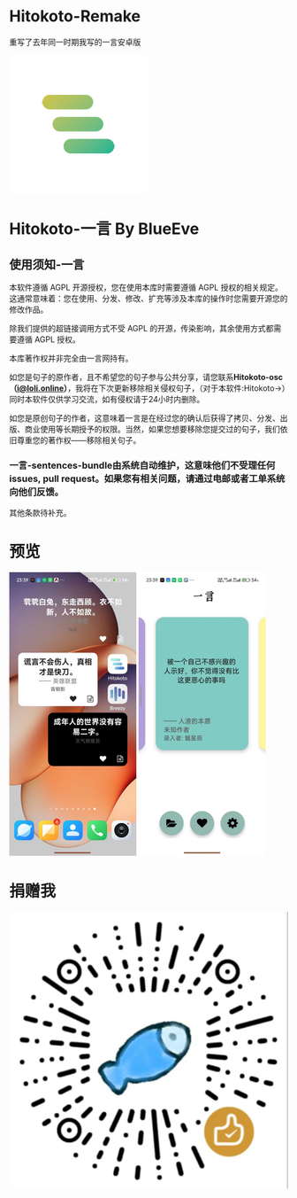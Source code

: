 # Hitokoto-Remake
重写了去年同一时期我写的一言安卓版



<img src=hitokoto_ico.png alt="hitokoto_ico" style="zoom:50%;" />

# Hitokoto-一言  By BlueEve
## 使用须知-一言
本软件遵循 AGPL 开源授权，您在使用本库时需要遵循 AGPL 授权的相关规定。这通常意味着：您在使用、分发、修改、扩充等涉及本库的操作时您需要开源您的修改作品。

除我们提供的超链接调用方式不受 AGPL 的开源，传染影响，其余使用方式都需要遵循 AGPL 授权。

本库著作权并非完全由一言网持有。

如您是句子的原作者，且不希望您的句子参与公共分享，请您联系**Hitokoto-osc（i@loli.online）**，我将在下次更新移除相关侵权句子，（对于本软件:Hitokoto->）同时本软件仅供学习交流，如有侵权请于24小时内删除。

如您是原创句子的作者，这意味着一言是在经过您的确认后获得了拷贝、分发、出版、商业使用等长期授予的权限。当然，如果您想要移除您提交过的句子，我们依旧尊重您的著作权——移除相关句子。

### 一言-sentences-bundle由系统自动维护，这意味他们不受理任何 issues, pull request。如果您有相关问题，请通过电邮或者工单系统向他们反馈。
其他条款待补充。

# 预览

<img src=preview.jpg alt="hitokoto_ico" style="zoom:50%;" />

<img src=preview2.jpg alt="hitokoto_ico" style="zoom:50%;" />

# 捐赠我
<img src=app/src/main/res/drawable/buy_me_coffee.png alt="hitokoto_ico" style="zoom:100%;" />
